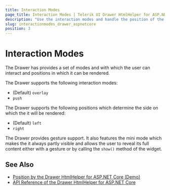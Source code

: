 ```yaml
---
title: Interaction Modes
page_title: Interaction Modes | Telerik UI Drawer HtmlHelper for ASP.NET Core
description: "Use the interaction modes and handle the position of the Telerik UI Drawer tag helper for ASP.NET Core (MVC 6 or ASP.NET Core MVC)."
slug: interactionmodes_drawer_aspnetcore
position: 3
---
```


# Interaction Modes

The Drawer has provides a set of modes and with which the user can interact and positions in which it can be rendered.

The Drawer supports the following interaction modes:
* (Default) `overlay`
* `push`

The Drawer supports the following positions which determine the side on which the it will be rendered:
* (Default) `left`
* `right`

The Drawer provides gesture support. It also features the mini mode which makes the it always partly visible and allows the user to reveal its full content either with a gesture or by calling the `show()` method of the widget.

## See Also

* [Position by the Drawer HtmlHelper for ASP.NET Core (Demo)](https://demos.telerik.com/aspnet-core/drawer/functionality)
* [API Reference of the Drawer HtmlHelper for ASP.NET Core](/api/drawer)

